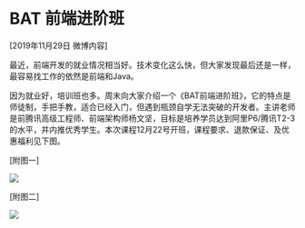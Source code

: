 # BAT 前端进阶班

[2019年11月29日 微博内容]

最近，前端开发的就业情况相当好。技术变化这么快，但大家发现最后还是一样，最容易找工作的依然是前端和Java。

因为就业好，培训班也多。周末向大家介绍一个《BAT前端进阶班》，它的特点是师徒制，手把手教，适合已经入门，但遇到瓶颈自学无法突破的开发者。主讲老师是前腾讯高级工程师、前端架构师杨文坚，目标是培养学员达到阿里P6/腾讯T2-3的水平，并内推优秀学生。本次课程12月22号开班，课程要求、退款保证、及优惠福利见下图。

[附图一]

![](https://www.wangbase.com/blogimg/asset/201911/bg2019112806.jpg)

[附图二]

![](https://www.wangbase.com/blogimg/asset/201911/bg2019112807.jpg)
